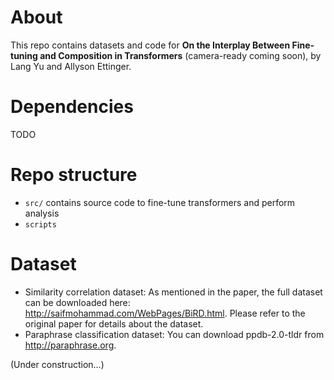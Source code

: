 # About
This repo contains datasets and code for **On the Interplay Between Fine-tuning and Composition in Transformers** (camera-ready coming soon), by Lang Yu and Allyson Ettinger.

# Dependencies
TODO
# Repo structure
- `src/` contains source code to fine-tune transformers and perform analysis
- `scripts` 
# Dataset
- Similarity correlation dataset: As mentioned in the paper, the full dataset can be downloaded here: http://saifmohammad.com/WebPages/BiRD.html. Please refer to the original paper for details about the dataset.
- Paraphrase classification dataset: You can download ppdb-2.0-tldr from http://paraphrase.org.


(Under construction...)